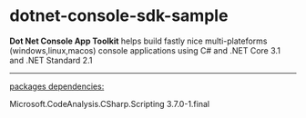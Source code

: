 # dotnet-console-sdk-sample
<b>Dot Net Console App Toolkit</b> helps build fastly nice multi-plateforms (windows,linux,macos) console applications using C# and .NET Core 3.1 and .NET Standard 2.1
<hr/>

<u>packages dependencies:</u>

Microsoft.CodeAnalysis.CSharp.Scripting 3.7.0-1.final
